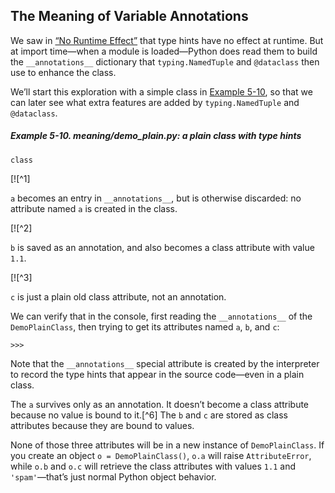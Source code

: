 ## The Meaning of Variable Annotations

We saw in [“No Runtime Effect”](#no_runtime_effect_sec) that type hints have no effect at runtime. But at import time—when a module is loaded—Python does read them to build the `__annotations__` dictionary that `typing.NamedTuple` and `@dataclass` then use to enhance the class.

We’ll start this exploration with a simple class in [Example 5-10](#ex_demo_plain), so that we can later see what extra features are added by `typing.NamedTuple` and `@dataclass`.

##### Example 5-10. meaning/demo_plain.py: a plain class with type hints

```
class
```

[![^1]

`a` becomes an entry in `__annotations__`, but is otherwise discarded: no attribute named `a` is created in the class.

[![^2]

`b` is saved as an annotation, and also becomes a class attribute with value `1.1`.

[![^3]

`c` is just a plain old class attribute, not an annotation.

We can verify that in the console, first reading the `__annotations__` of the `DemoPlainClass`, then trying to get its attributes named `a`, `b`, and `c`:

```
>>> 
```

Note that the `__annotations__` special attribute is created by the interpreter to record the type hints that appear in the source code—even in a plain class.

The `a` survives only as an annotation. It doesn’t become a class attribute because no value is bound to it.[^6] The `b` and `c` are stored as class attributes because they are bound to values.

None of those three attributes will be in a new instance of `DemoPlainClass`. If you create an object `o = DemoPlainClass()`, `o.a` will raise `AttributeError`, while `o.b` and `o.c` will retrieve the class attributes with values `1.1` and `'spam'`—that’s just normal Python object behavior.